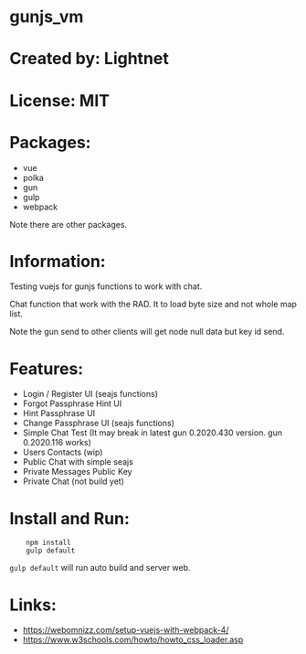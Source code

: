 # gunjs_vm

# Created by: Lightnet

# License: MIT

# Packages:
 * vue
 * polka
 * gun
 * gulp
 * webpack

Note there are other packages.

# Information:
 Testing vuejs for gunjs functions to work with chat.

 Chat function that work with the RAD. It to load byte size and not whole map list.
 
 Note the gun send to other clients will get node null data but key id send.

# Features:
 * Login / Register UI (seajs functions)
 * Forgot Passphrase Hint UI
 * Hint Passphrase UI
 * Change Passphrase UI (seajs functions)
 * Simple Chat Test (It may break in latest gun 0.2020.430 version. gun 0.2020.116 works)
 * Users Contacts (wip)
 * Public Chat with simple seajs
 * Private Messages Public Key
 * Private Chat (not build yet)

# Install and Run:

```
    npm install
    gulp default
```
`gulp default` will run auto build and server web.

# Links:
 * https://webomnizz.com/setup-vuejs-with-webpack-4/
 * https://www.w3schools.com/howto/howto_css_loader.asp
